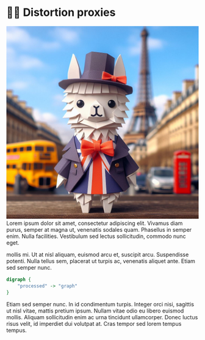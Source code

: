 # 🕵️‍♀️ Distortion proxies

<div class="book-article-intro">
    <img src="../img/proxy_llama_distort.jpeg" alt="artistical representation of rama distort proxy as llama desguised as human in badly masked environment">
    <div>
        Lorem ipsum dolor sit amet, consectetur adipiscing elit. Vivamus diam purus, semper at magna ut, venenatis sodales quam. Phasellus in semper enim. Nulla facilities. Vestibulum sed lectus sollicitudin, commodo nunc eget.
    </div>
</div>

mollis mi. Ut at nisl aliquam, euismod arcu et, suscipit arcu. Suspendisse potenti. Nulla tellus sem, placerat ut turpis ac, venenatis aliquet ante. Etiam sed semper nunc.

<div class="book-article-image-center">

```dot process
digraph {
    "processed" -> "graph"
}
```

</div>

Etiam sed semper nunc. In id condimentum turpis. Integer orci nisi, sagittis ut nisl vitae, mattis pretium ipsum. Nullam vitae odio eu libero euismod mollis. Aliquam sollicitudin enim ac urna tincidunt ullamcorper. Donec luctus risus velit, id imperdiet dui volutpat at. Cras tempor sed lorem tempus tempus.
